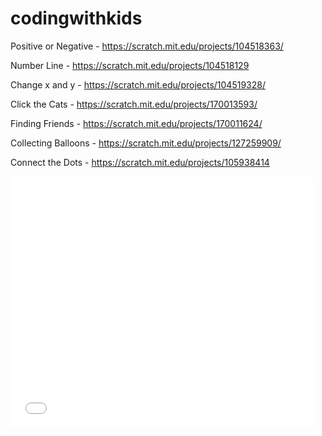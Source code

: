 # codingwithkids

Positive or Negative - https://scratch.mit.edu/projects/104518363/

Number Line - https://scratch.mit.edu/projects/104518129

Change x and y - https://scratch.mit.edu/projects/104519328/

Click the Cats - https://scratch.mit.edu/projects/170013593/

Finding Friends - https://scratch.mit.edu/projects/170011624/

Collecting Balloons - https://scratch.mit.edu/projects/127259909/

Connect the Dots - https://scratch.mit.edu/projects/105938414

<iframe allowtransparency="true" width="485" height="402" src="//scratch.mit.edu/projects/embed/203036842/?autostart=false" frameborder="0" allowfullscreen></iframe>
    
